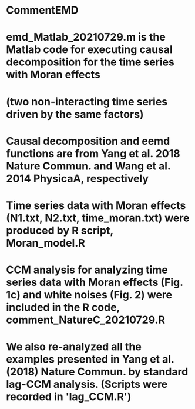 # CommentEMD
# emd_Matlab_20210729.m is the Matlab code for executing causal decomposition for the time series with Moran effects 
# (two non-interacting time series driven by the same factors) 
# Causal decomposition and eemd functions are from Yang et al. 2018 Nature Commun. and Wang et al. 2014 PhysicaA, respectively
# Time series data with Moran effects (N1.txt, N2.txt, time_moran.txt) were produced by R script, Moran_model.R 
# CCM analysis for analyzing time series data with Moran effects (Fig. 1c) and white noises (Fig. 2) were included in the R code, comment_NatureC_20210729.R
# We also re-analyzed all the examples presented in Yang et al. (2018) Nature Commun. by standard lag-CCM analysis. (Scripts were recorded in 'lag_CCM.R') 
